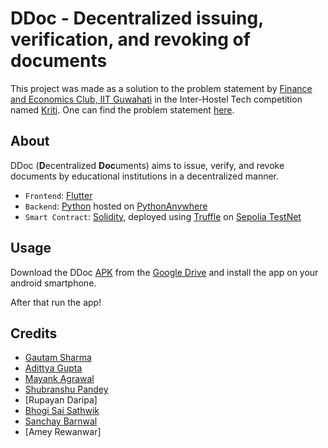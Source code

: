 # DDoc - Decentralized issuing, verification, and revoking of documents

This project was made as a solution to the problem statement by [Finance and Economics Club, IIT Guwahati](https://finnecoiitg.github.io/) 
in the Inter-Hostel Tech competition named [Kriti](https://kriti2024.onrender.com/). 
One can find the problem statement [here](https://cdn.sanity.io/files/rj77melf/production/8716627cf02d083bd0c97665a345b4b40216a463.pdf).

## About

DDoc (**D**ecentralized **Doc**uments) aims to issue, verify, and revoke documents by educational institutions in a decentralized manner.

* `Frontend`: [Flutter](https://flutter.dev/)
* `Backend`: [Python](https://www.python.org/) hosted on [PythonAnywhere](https://www.pythonanywhere.com/)
* `Smart Contract`: [Solidity](https://soliditylang.org/), deployed using [Truffle](https://trufflesuite.com/docs/) on [Sepolia TestNet](https://sepolia.etherscan.io/)

## Usage

Download the DDoc [APK](https://drive.google.com/file/d/1G2uijADFfJasHJFD2TEBgISmOZBW5aa2/view?usp=sharing) from the [Google Drive](https://drive.google.com/drive/folders/1-2eOHs4HIABcXkpoNZLIqaSCXfGUeqYI?usp=sharing) and install the app on your android smartphone. 

After that run the app!

## Credits

* [Gautam Sharma](https://g-s01.github.io/)
* [Adittya Gupta](https://adittya-gupta.github.io/)
* [Mayank Agrawal](https://github.com/mayank21072004)
* [Shubranshu Pandey](https://github.com/shubhranshu7)
* [Rupayan Daripa]
* [Bhogi Sai Sathwik](https://github.com/BHOGISAISATHWIK)
* [Sanchay Barnwal](https://github.com/Geekomaniac1009)
* [Amey Rewanwar]
